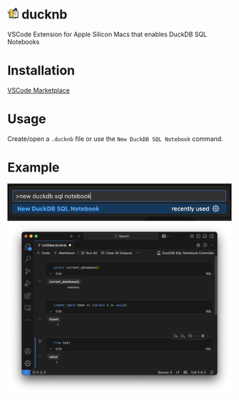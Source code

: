# <img src='ICON.png' height=25px> ducknb

VSCode Extension for Apple Silicon Macs that enables DuckDB SQL Notebooks

# Installation

[VSCode Marketplace](https://marketplace.visualstudio.com/items?itemName=sahilng.ducknb)


#  Usage

Create/open a `.ducknb` file or use the `New DuckDB SQL Notebook` command.

# Example

![image](EXAMPLE_1.png)
![image](EXAMPLE_2.png)